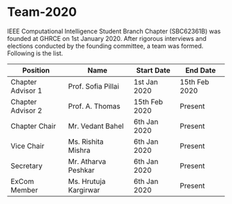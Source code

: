 # Team-2020

IEEE Computational Intelligence Student Branch Chapter (SBC62361B) was founded at GHRCE on 1st January 2020. After rigorous interviews and elections conducted by the founding committee, a team was formed. Following is the list.

| Position | Name | Start Date | End Date | 
|----------|------|------------|-----------|
|Chapter Advisor 1 | Prof. Sofia Pillai | 1st Jan 2020 | 15th Feb 2020 |
|Chapter Advisor 2 | Prof. A. Thomas | 15th Feb 2020 | Present |
|Chapter Chair | Mr. Vedant Bahel | 6th Jan 2020 | Present |
|Vice Chair | Ms. Rishita Mishra | 6th Jan 2020 | Present |
|Secretary | Mr. Atharva Peshkar | 6th Jan 2020 | Present |
|ExCom Member | Ms. Hrutuja Kargirwar | 6th Jan 2020 | Present |  
